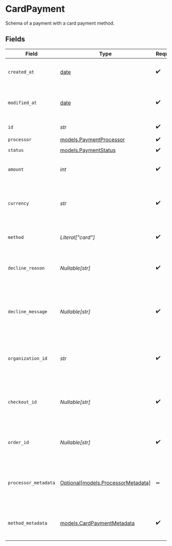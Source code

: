 # CardPayment

Schema of a payment with a card payment method.


## Fields

| Field                                                                | Type                                                                 | Required                                                             | Description                                                          | Example                                                              |
| -------------------------------------------------------------------- | -------------------------------------------------------------------- | -------------------------------------------------------------------- | -------------------------------------------------------------------- | -------------------------------------------------------------------- |
| `created_at`                                                         | [date](https://docs.python.org/3/library/datetime.html#date-objects) | :heavy_check_mark:                                                   | Creation timestamp of the object.                                    |                                                                      |
| `modified_at`                                                        | [date](https://docs.python.org/3/library/datetime.html#date-objects) | :heavy_check_mark:                                                   | Last modification timestamp of the object.                           |                                                                      |
| `id`                                                                 | *str*                                                                | :heavy_check_mark:                                                   | The ID of the object.                                                |                                                                      |
| `processor`                                                          | [models.PaymentProcessor](../models/paymentprocessor.md)             | :heavy_check_mark:                                                   | N/A                                                                  |                                                                      |
| `status`                                                             | [models.PaymentStatus](../models/paymentstatus.md)                   | :heavy_check_mark:                                                   | N/A                                                                  |                                                                      |
| `amount`                                                             | *int*                                                                | :heavy_check_mark:                                                   | The payment amount in cents.                                         | 1000                                                                 |
| `currency`                                                           | *str*                                                                | :heavy_check_mark:                                                   | The payment currency. Currently, only `usd` is supported.            | usd                                                                  |
| `method`                                                             | *Literal["card"]*                                                    | :heavy_check_mark:                                                   | The payment method used.                                             | card                                                                 |
| `decline_reason`                                                     | *Nullable[str]*                                                      | :heavy_check_mark:                                                   | Error code, if the payment was declined.                             | insufficient_funds                                                   |
| `decline_message`                                                    | *Nullable[str]*                                                      | :heavy_check_mark:                                                   | Human-reasable error message, if the payment was declined.           | Your card has insufficient funds.                                    |
| `organization_id`                                                    | *str*                                                                | :heavy_check_mark:                                                   | The ID of the organization that owns the payment.                    | 1dbfc517-0bbf-4301-9ba8-555ca42b9737                                 |
| `checkout_id`                                                        | *Nullable[str]*                                                      | :heavy_check_mark:                                                   | The ID of the checkout session associated with this payment.         | e4b478fa-cd25-4253-9f1f-8a41e6370ede                                 |
| `order_id`                                                           | *Nullable[str]*                                                      | :heavy_check_mark:                                                   | The ID of the order associated with this payment.                    | e4b478fa-cd25-4253-9f1f-8a41e6370ede                                 |
| `processor_metadata`                                                 | [Optional[models.ProcessorMetadata]](../models/processormetadata.md) | :heavy_minus_sign:                                                   | Additional metadata from the payment processor for internal use.     |                                                                      |
| `method_metadata`                                                    | [models.CardPaymentMetadata](../models/cardpaymentmetadata.md)       | :heavy_check_mark:                                                   | Additional metadata for a card payment method.                       |                                                                      |